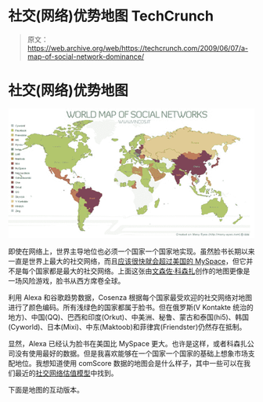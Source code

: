 # 社交(网络)优势地图 TechCrunch

> 原文：<https://web.archive.org/web/https://techcrunch.com/2009/06/07/a-map-of-social-network-dominance/>

# 社交(网络)优势地图

![](img/a3216e743b5531ad748a4a53f407523f.png)

即使在网络上，世界主导地位也必须一个国家一个国家地实现。虽然脸书长期以来一直是世界上最大的社交网络，而且[应该很快就会超过美国的 MySpace](https://web.archive.org/web/20230216173628/https://techcrunch.com/2009/04/16/closing-the-gap-facebook-only-9-million-visitors-away-from-passing-myspace-in-us/)，但它并不是每个国家都是最大的社交网络。上面这张由[文森佐·科森扎](https://web.archive.org/web/20230216173628/http://www.vincos.it/world-map-of-social-networks/)创作的地图更像是一场风险游戏，脸书从西方席卷全球。

利用 Alexa 和谷歌趋势数据，Cosenza 根据每个国家最受欢迎的社交网络对地图进行了颜色编码。所有浅绿色的国家都属于脸书。但在俄罗斯(V Kontakte 统治的地方)、中国(QQ)、巴西和印度(Orkut)、中美洲、秘鲁、蒙古和泰国(hi5)、韩国(Cyworld)、日本(Mixi)、中东(Maktoob)和菲律宾(Friendster)仍然存在抵制。

显然，Alexa 已经认为脸书在美国比 MySpace 更大。也许是这样，或者科森扎公司没有使用最好的数据。但是我喜欢能够在一个国家一个国家的基础上想象市场支配地位。我想知道使用 comScore 数据的地图会是什么样子，其中一些可以在我们最近的[社交网络估值模型](https://web.archive.org/web/20230216173628/https://techcrunch.com/the-true-value-of-social-networks-2009/)中找到。

下面是地图的互动版本。